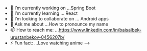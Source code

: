 

- 🔭 I’m currently working on ...Spring Boot
- 🌱 I’m currently learning ... React
- 👯 I’m looking to collaborate on ... Android apps
- 💬 Ask me about ...How to pronounce my name
- 📫 How to reach me: ...https://www.linkedin.com/in/baisalbek-urustanbekov-0456207b/
- ⚡ Fun fact: ...Love watching anime
-->

